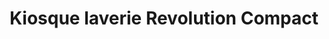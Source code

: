 ---
title: "Kiosque laverie Revolution Compact"
url: /rochechouart/kiosque-laverie-revolution-compact/
shop: Wäscherei
---